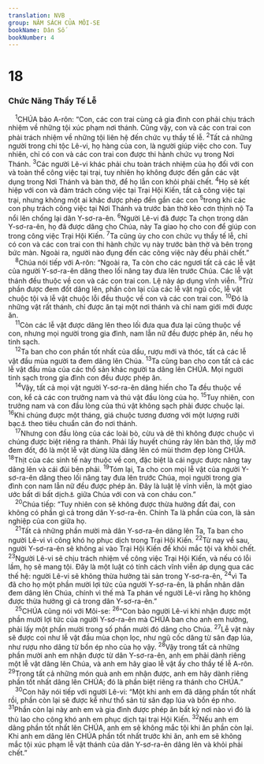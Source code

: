```yaml
---
translation: NVB
group: NĂM SÁCH CỦA MÔI-SE
bookName: Dân Số 
bookNumber: 4
---
```


<div class="title"><h1>18</h1><h3>Chức Năng Thầy Tế Lễ </h3></div>
<span class="verse dan_18_1"> <sup>1</sup>CHÚA bảo A-rôn: “Con, các con trai cùng cả gia đình con phải chịu trách nhiệm về những tội xúc phạm nơi thánh. Cũng vậy, con và các con trai con phải trách nhiệm về những tội liên hệ đến chức vụ thầy tế lễ. </span>
<span class="verse dan_18_2"><sup>2</sup>Tất cả những người trong chi tộc Lê-vi, họ hàng của con, là người giúp việc cho con. Tuy nhiên, chỉ có con và các con trai con được thi hành chức vụ trong Nơi Thánh. </span>
<span class="verse dan_18_3"><sup>3</sup>Các người Lê-vi khác phải chu toàn trách nhiệm của họ đối với con và toàn thể công việc tại trại, tuy nhiên họ không được đến gần các vật dụng trong Nơi Thánh và bàn thờ, để họ lẫn con khỏi phải chết. </span>
<span class="verse dan_18_4"><sup>4</sup>Họ sẽ kết hiệp với con và đảm trách công việc tại Trại Hội Kiến, tất cả công việc tại trại, nhưng không một ai khác được phép đến gần các con </span>
<span class="verse dan_18_5"><sup>5</sup>trong khi các con phụ trách công việc tại Nơi Thánh và trước bàn thờ kẻo cơn thịnh nộ Ta nổi lên chống lại dân Y-sơ-ra-ên. </span>
<span class="verse dan_18_6"><sup>6</sup>Người Lê-vi đã được Ta chọn trong dân Y-sơ-ra-ên, họ đã được dâng cho Chúa, này Ta giao họ cho con để giúp con trong công việc Trại Hội Kiến. </span>
<span class="verse dan_18_7"><sup>7</sup>Ta cũng ủy cho con chức vụ thầy tế lễ, chỉ có con và các con trai con thi hành chức vụ này trước bàn thờ và bên trong bức màn. Ngoài ra, người nào đụng đến các công việc này đều phải chết.” <br/></span>
<span class="verse dan_18_8"> <sup>8</sup>Chúa nói tiếp với A-rôn: “Ngoài ra, Ta còn cho các ngươi tất cả các lễ vật của người Y-sơ-ra-ên dâng theo lối nâng tay đưa lên trước Chúa. Các lễ vật thánh đều thuộc về con và các con trai con. Lệ này áp dụng vĩnh viễn. </span>
<span class="verse dan_18_9"><sup>9</sup>Trừ phần được đem đốt dâng lên, phần còn lại của các lễ vật ngũ cốc, lễ vật chuộc tội và lễ vật chuộc lỗi đều thuộc về con và các con trai con. </span>
<span class="verse dan_18_10"><sup>10</sup>Đó là những vật rất thánh, chỉ được ăn tại một nơi thánh và chỉ nam giới mới được ăn. <br/></span>
<span class="verse dan_18_11"> <sup>11</sup>Còn các lễ vật được dâng lên theo lối đưa qua đưa lại cũng thuộc về con, nhưng mọi người trong gia đình, nam lẫn nữ đều được phép ăn, nếu họ tinh sạch. <br/></span>
<span class="verse dan_18_12"> <sup>12</sup>Ta ban cho con phần tốt nhất của dầu, rượu mới và thóc, tất cả các lễ vật đầu mùa người ta đem dâng lên Chúa. </span>
<span class="verse dan_18_13"><sup>13</sup>Ta cũng ban cho con tất cả các lễ vật đầu mùa của các thổ sản khác người ta dâng lên CHÚA. Mọi người tinh sạch trong gia đình con đều được phép ăn. <br/></span>
<span class="verse dan_18_14"> <sup>14</sup>Vậy, tất cả mọi vật người Y-sơ-ra-ên dâng hiến cho Ta đều thuộc về con, kể cả các con trưởng nam và thú vật đầu lòng của họ. </span>
<span class="verse dan_18_15"><sup>15</sup>Tuy nhiên, con trưởng nam và con đầu lòng của thú vật không sạch phải được chuộc lại. </span>
<span class="verse dan_18_16"><sup>16</sup>Khi chúng được một tháng, giá chuộc tương đương với một lượng rưỡi bạc<a data-toggle="tooltip" data-placement="bottom" title="Nt: 5 sê-ken">⚓</a> theo tiêu chuẩn cân đo nơi thánh. <br/></span>
<span class="verse dan_18_17"> <sup>17</sup>Nhưng con đầu lòng của các loài bò, cừu và dê thì không được chuộc vì chúng được biệt riêng ra thánh. Phải lấy huyết chúng rảy lên bàn thờ, lấy mỡ đem đốt, đó là một lễ vật dùng lửa dâng lên có mùi thơm đẹp lòng CHÚA. </span>
<span class="verse dan_18_18"><sup>18</sup>Thịt của các sinh tế này thuộc về con, đặc biệt là cái ngực được nâng tay dâng lên và cái đùi bên phải. </span>
<span class="verse dan_18_19"><sup>19</sup>Tóm lại, Ta cho con mọi lễ vật của người Y-sơ-ra-ên dâng theo lối nâng tay đưa lên trước Chúa, mọi người trong gia đình con nam lẫn nữ đều được phép ăn. Đây là luật lệ vĩnh viễn, là một giao ước bất di bất dịch<a data-toggle="tooltip" data-placement="bottom" title="Nt: giao ước muối">⚓</a> giữa Chúa với con và con cháu con.” <br/></span>
<span class="verse dan_18_20"> <sup>20</sup>Chúa tiếp: “Tuy nhiên con sẽ không được thừa hưởng đất đai, con không có phần gì cả trong dân Y-sơ-ra-ên. Chính Ta là phần của con, là sản nghiệp của con giữa họ. <br/></span>
<span class="verse dan_18_21"> <sup>21</sup>Tất cả những phần mười mà dân Y-sơ-ra-ên dâng lên Ta, Ta ban cho người Lê-vi vì công khó họ phục dịch trong Trại Hội Kiến. </span>
<span class="verse dan_18_22"><sup>22</sup>Từ nay về sau, người Y-sơ-ra-ên sẽ không ai vào Trại Hội Kiến để khỏi mắc tội và khỏi chết. </span>
<span class="verse dan_18_23"><sup>23</sup>Người Lê-vi sẽ chịu trách nhiệm về công việc Trại Hội Kiến, và nếu có lỗi lầm, họ sẽ mang tội. Đây là một luật có tính cách vĩnh viễn áp dụng qua các thế hệ: người Lê-vi sẽ không thừa hưởng tài sản trong Y-sơ-ra-ên, </span>
<span class="verse dan_18_24"><sup>24</sup>vì Ta đã cho họ một phần mười lợi tức của người Y-sơ-ra-ên, là phần nhân dân đem dâng lên Chúa, chính vì thế mà Ta phán về người Lê-vi rằng họ không được thừa hưởng gì cả trong dân Y-sơ-ra-ên.” <br/></span>
<span class="verse dan_18_25"> <sup>25</sup>CHÚA cũng nói với Môi-se: </span>
<span class="verse dan_18_26"><sup>26</sup>“Con bảo người Lê-vi khi nhận được một phần mười lợi tức của người Y-sơ-ra-ên mà CHÚA ban cho anh em hưởng, phải lấy một phần mười trong số phần mười đó dâng cho Chúa. </span>
<span class="verse dan_18_27"><sup>27</sup>Lễ vật này sẽ được coi như lễ vật đầu mùa chọn lọc, như ngũ cốc dâng từ sân đạp lúa, như rượu nho dâng từ bồn ép nho của họ vậy. </span>
<span class="verse dan_18_28"><sup>28</sup>Vậy trong tất cả những phần mười anh em nhận được từ dân Y-sơ-ra-ên, anh em phải dành riêng một lễ vật dâng lên Chúa, và anh em hãy giao lễ vật ấy cho thầy tế lễ A-rôn. </span>
<span class="verse dan_18_29"><sup>29</sup>Trong tất cả những món quà anh em nhận được, anh em hãy dành riêng phần tốt nhất dâng lên CHÚA; đó là phần biệt riêng ra thánh cho CHÚA.” <br/></span>
<span class="verse dan_18_30"> <sup>30</sup>Con hãy nói tiếp với người Lê-vi: “Một khi anh em đã dâng phần tốt nhất rồi, phần còn lại sẽ được kể như thổ sản từ sân đạp lúa và bồn ép nho. </span>
<span class="verse dan_18_31"><sup>31</sup>Phần còn lại này anh em và gia đình được phép ăn bất kỳ nơi nào vì đó là thù lao cho công khó anh em phục dịch tại trại Hội Kiến. </span>
<span class="verse dan_18_32"><sup>32</sup>Nếu anh em dâng phần tốt nhất lên CHÚA, anh em sẽ không mắc tội khi ăn phần còn lại. Khi anh em dâng lên CHÚA phần tốt nhất trước khi ăn, anh em sẽ không mắc tội xúc phạm lễ vật thánh của dân Y-sơ-ra-ên dâng lên và khỏi phải chết.” <br/></span>

